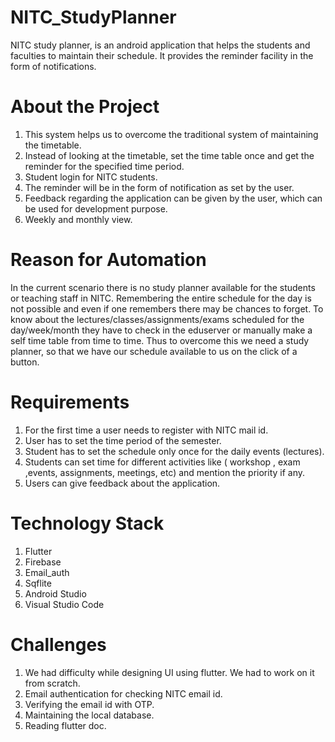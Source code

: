 # NITC_StudyPlanner
NITC study planner, is an android application that helps the students and faculties to maintain their schedule.
It provides the reminder facility in the form of notifications.

# About the Project
1. This system helps us to overcome the traditional system of maintaining the timetable.
2. Instead of looking at the timetable, set the time table once and get the reminder for the specified time period.
3. Student login for NITC students.
4. The reminder will be in the form of notification as set by the user.
5. Feedback regarding the application can be given by the user, which can be used for development purpose.
6. Weekly and monthly view.

# Reason for Automation
In the current scenario there is no study planner available for the students or teaching staff in NITC. 
Remembering the entire schedule for the day is not possible and even if one remembers there may be chances to forget.
To know about the lectures/classes/assignments/exams scheduled for the day/week/month they have to check in the eduserver or manually make a self time table from time to time. 
Thus to overcome this we need a study planner, so that we have our schedule available to us on the click of a button. 

# Requirements
1. For the first time a user needs to register with NITC mail id.
2. User has to set the time period of the semester.
3. Student has to set the schedule only once for the daily events (lectures).
4. Students can set time for different activities like ( workshop , exam ,events, assignments, meetings, etc) and mention the priority if any.
5. Users can give feedback about the application.

# Technology Stack
1. Flutter 
2. Firebase 
3. Email_auth
4. Sqflite
5. Android Studio
6. Visual Studio Code

# Challenges
1. We had difficulty while designing UI using flutter. We had to work on it from scratch.
2. Email authentication for checking NITC email id.
3. Verifying the email id with OTP.
4. Maintaining the local database.
5. Reading flutter doc.





